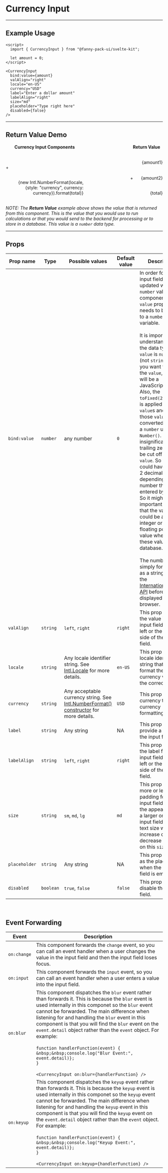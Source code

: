 <script lang="ts">
  import { CurrencyInput } from "/src/lib";

  let locale = "en-US";
  let currency = "USD";
  let amount = 0;
  let amount1 = 0;
  let amount2 = 0;
  $: total = amount1 + amount2;
</script>


# Currency Input

---

## Example Usage

<CurrencyInput
  bind:value={amount1}
  valAlign="right"
  locale={locale}
  currency={currency}
  label="Enter a dollar amount"
  labelAlign="right"
  size="md"
  placeholder="Type right here"
  disabled={false}
/>

```svelte
<script>
  import { CurrencyInput } from "@fanny-pack-ui/svelte-kit";

  let amount = 0;
</script>

<CurrencyInput
  bind:value={amount}
  valAlign="right"
  locale="en-US"
  currency="USD"
  label="Enter a dollar amount"
  labelAlign="right"
  size="md"
  placeholder="Type right here"
  disabled={false}
/>
```

<hr>

## Return Value Demo

<div id="return-value-demo">
  <div id="currency">
    <div id="curr-title">Currency Input Components</div>
    <div id="curr1">
      <CurrencyInput
        bind:value={amount1}
        locale={locale}
        currency={currency}
        size="md"
        placeholder="Type right here"
        disabled={false}
      />
    </div>
    <div id="curr-plus">+</div>
    <div id="curr2">
      <CurrencyInput
        bind:value={amount2}
        locale={locale}
        currency={currency}
        size="md"
        placeholder="Type right here"
        disabled={false}
      />
    </div>
    <div id="curr-total">{new Intl.NumberFormat(locale, {style: "currency", currency: currency}).format(total)}</div>
  </div>

  <div id="return-value">
    <div id="rv-title">Return Value</div>
    <div id="rv1">{amount1}</div>
    <div id="rv-plus">+</div>
    <div id="rv2">{amount2}</div>
    <div id="rv-total">{total}</div>
  </div>
</div>

<br>

*NOTE: The **Return Value** example above shows the value that is returned from this component. This is the value that you would use to run calculations or that you would send to the backend for processing or to store in a database. This value is a `number` data type.*

---

## Props
| Prop name | Type | Possible values | Default value | Description |
| --------- | ---- | --------------- | ------------- | ----------- |
| `bind:value` | `number` | any number | `0` | In order for the input field to be updated with a `number` value, this component's `value` property needs to be bound to a `number` variable.<br><br>It is important to understand that the data type of `value` is `number` (not `string`). So if you want to store the `value`, then it will be a JavaScript `number`. Also, the `toFixed(2)` method is applied to all `value`s and then those `value`s are converted back to a `number` using `Number()`. So any insignificant trailing zeros will be cut off from `value`. So `value` could have 0, 1, or 2 decimal places depending on the number that is entered by a user. So it might be important to know that the value could be an integer or a floating point value when storing these values in a database.<br><br> The number is simply formatted as a string using the [Internationalization API](https://developer.mozilla.org/en-US/docs/Web/JavaScript/Reference/Global_Objects/Intl/NumberFormat) before it is displayed in the browser. |
| `valAlign` | `string` | `left`, `right` | `right` | This prop will align the value in the input field either to left or the right side of the input field. |
| `locale` | `string` | Any locale identifier string. See [Intl.Locale](https://developer.mozilla.org/en-US/docs/Web/JavaScript/Reference/Global_Objects/Intl/Locale) for more details. | `en-US` | This prop is the locale identifier string that will format the currency value to the correct format. |
| `currency` | `string` | Any acceptable currency string. See [Intl.NumberFormat() constructor](https://developer.mozilla.org/en-US/docs/Web/JavaScript/Reference/Global_Objects/Intl/NumberFormat/NumberFormat) for more details. | `USD` | This prop is the currency to use in currency formatting. |
| `label` | `string` | Any string | NA | This prop will provide a label for the input field. |
| `labelAlign` | `string` | `left`, `right` | `right` | This prop will align the label for the input field either to left or the right side of the input field. |
| `size` | `string` | `sm`, `md`, `lg` | `md` | This prop will set more or less padding for the input field to give the appearance of a larger or smaller input field. The text size will also increase or decrease based on this `size` prop. |
| `placeholder` | `string` | Any string | NA | This prop will act as the placeholder when the input field is empty. |
| `disabled` | `boolean` | `true`, `false` | `false` | This prop will disable the input field. |

<br>

## Event Forwarding
| Event | Description |
| ----- | ----------- |
| `on:change` | This component forwards the `change` event, so you can call an event handler when a user changes the value in the input field and then the input field loses focus. |
| `on:input` | This component forwards the `input` event, so you can call an event handler when a user enters a value into the input field. |
| `on:blur` | This component dispatches the `blur` event rather than forwards it. This is because the `blur` event is used internally in this componet so the `blur` event cannot be forwarded. The main difference when listening for and handling the `blur` event in this component is that you will find the `blur` event on the `event.detail` object rather than the `event` object. For example:<br><br>`function handlerFunction(event) {`<br>`&nbsp;&nbsp;console.log("Blur Event:", event.detail)};`<br>`}`<br><br>`<CurrencyInput on:blur={handlerFunction} />` |
| `on:keyup` | This component dispatches the `keyup` event rather than forwards it. This is because the `keyup` event is used internally in this componet so the `keyup` event cannot be forwarded. The main difference when listening for and handling the `keyup` event in this component is that you will find the `keyup` event on the `event.detail` object rather than the `event` object. For example:<br><br>`function handlerFunction(event) {`<br>`&nbsp;&nbsp;console.log("Keyup Event:", event.detail)};`<br>`}`<br><br>`<CurrencyInput on:keyup={handlerFunction} />` |



<style>
  #return-value-demo {
    display: flex;

    & #currency {
      margin-right: 150px;

      & #curr-total {
        padding-right: 11px;
      }
    }

    & #rv1, & #rv2 {
      padding-bottom: 11px;
    }

    & #currency, & #return-value {
      display: grid;
      align-items: end;
      grid-template-columns: auto 1fr;
      grid-template-rows: auto 1fr 1fr;

      & #curr-title, & #rv-title {
        grid-column: 1 / 3;
        grid-row: 1 / 2;
        text-align: center;
        margin-bottom: 20px;
        font-weight: bold;
      }
      & #curr1, & #rv1 {
        grid-column: 2 / 3;
        grid-row: 2 / 3;
        text-align: right;
        margin-bottom: 5px;
      }
      & #curr-plus, & #rv-plus {
        grid-column: 1 / 2;
        grid-row: 3 / 4;
        padding-right: 25px;
        padding-bottom: 11px;
      }
      & #curr2, & #rv2 {
        grid-column: 2 / 3;
        grid-row: 3 / 4;
        text-align: right;
      }
      & #curr-total, & #rv-total {
        grid-column: 1 / 3;
        grid-row: 4 / 5;
        width: 100%;
        text-align: right;
        padding-top: 10px;
        border-top: 1px solid var(--light-gray);
        margin-top: 10px;
      }
    }
  }
</style>
